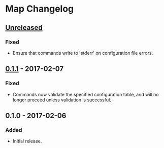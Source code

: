 # Map Changelog

## [Unreleased]
### Fixed
- Ensure that commands write to 'stderr' on configuration file errors.

## [0.1.1] - 2017-02-07
### Fixed
- Commands now validate the specified configuration table, and will no longer
  proceed unless validation is successful.

## 0.1.0 - 2017-02-06
### Added
- Initial release.

[Unreleased]: https://github.com/nvs/map/compare/v0.1.1...HEAD
[0.1.1]: https://github.com/nvs/map/compare/v0.1.0...v0.1.1
